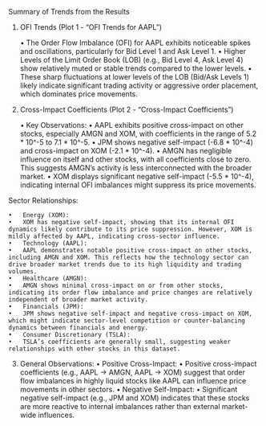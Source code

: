 Summary of Trends from the Results

1. OFI Trends (Plot 1 - “OFI Trends for AAPL”)
   
	•	The Order Flow Imbalance (OFI) for AAPL exhibits noticeable spikes and oscillations, particularly for Bid Level 1 and Ask Level 1.
	•	Higher Levels of the Limit Order Book (LOB) (e.g., Bid Level 4, Ask Level 4) show relatively muted or stable trends compared to the lower levels.
	•	These sharp fluctuations at lower levels of the LOB (Bid/Ask Levels 1) likely indicate significant trading activity or aggressive order placement, which dominates price movements.

3. Cross-Impact Coefficients (Plot 2 - “Cross-Impact Coefficients”)

	•	Key Observations:
	•	AAPL exhibits positive cross-impact on other stocks, especially AMGN and XOM, with coefficients in the range of 5.2 * 10^-5 to 7.1 * 10^-5.
	•	JPM shows negative self-impact (-6.8 * 10^-4) and cross-impact on XOM (-2.1 * 10^-4).
	•	AMGN has negligible influence on itself and other stocks, with all coefficients close to zero. This suggests AMGN’s activity is less interconnected with the broader market.
	•	XOM displays significant negative self-impact (-5.5 * 10^-4), indicating internal OFI imbalances might suppress its price movements.

Sector Relationships:

	•	Energy (XOM):
	•	XOM has negative self-impact, showing that its internal OFI dynamics likely contribute to its price suppression. However, XOM is mildly affected by AAPL, indicating cross-sector influence.
	•	Technology (AAPL):
	•	AAPL demonstrates notable positive cross-impact on other stocks, including AMGN and XOM. This reflects how the technology sector can drive broader market trends due to its high liquidity and trading volumes.
	•	Healthcare (AMGN):
	•	AMGN shows minimal cross-impact on or from other stocks, indicating its order flow imbalance and price changes are relatively independent of broader market activity.
	•	Financials (JPM):
	•	JPM shows negative self-impact and negative cross-impact on XOM, which might indicate sector-level competition or counter-balancing dynamics between financials and energy.
	•	Consumer Discretionary (TSLA):
	•	TSLA’s coefficients are generally small, suggesting weaker relationships with other stocks in this dataset.

3. General Observations:
	•	Positive Cross-Impact:
	•	Positive cross-impact coefficients (e.g., AAPL → AMGN, AAPL → XOM) suggest that order flow imbalances in highly liquid stocks like AAPL can influence price movements in other sectors.
	•	Negative Self-Impact:
	•	Significant negative self-impact (e.g., JPM and XOM) indicates that these stocks are more reactive to internal imbalances rather than external market-wide influences.
